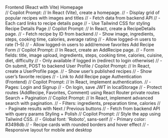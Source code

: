 Frontend (React with Vite)                                                                                Homepage   
// Copilot Prompt:
// In React (Vite), create a homepage.
// - Display grid of popular recipes with images and titles
// - Fetch data from backend API
// - Each card links to recipe details page
// - Use Tailwind CSS for styling
Recipe Details     Page                                                                                // Copilot Prompt:
// In React, create a RecipeDetails page.
// - Fetch recipe by ID from backend
// - Show image, ingredients, steps, cooking time, calories, average rating
// - Allow logged-in users to rate (1–5)
// - Allow logged-in users to add/remove favorites
Add Recipe Form                                                                                // Copilot Prompt:
// In React, create an AddRecipe page.
// - Form fields: title, image upload, ingredients, steps, cooking time, calories, cuisine, diet, difficulty
// - Only available if logged in (redirect to login otherwise)
// - On submit, POST to backend
User Profile                                                                             / Copilot Prompt:
// In React, create a UserProfile page.
// - Show user’s published recipes
// - Show user’s favorite recipes
// - Link to Add Recipe page                                                                                                                                Authentication (Frontend)                                                                                                                     // Copilot Prompt:
// In React, implement authentication.
// - Pages: Login and Signup
// - On login, save JWT in localStorage
// - Protect routes (AddRecipe, Favorites, Comment) using React Router private routes
Search + Pagination                                                                                                                     // Copilot Prompt:
// In React, implement advanced search with pagination.
// - Filters: ingredients, preparation time, calories
// - Paginate results with Next / Previous buttons
// - Fetch from backend API with query params
Styling + Polish                                                                                                                             // Copilot Prompt:
// Style the app using Tailwind CSS.
// - Global font: 'Roboto', sans-serif
// - Primary color: #3498db
// - Recipe cards with rounded borders and hover effect
// - Responsive layout for mobile and desktop
                                                              